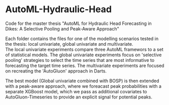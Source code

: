 # AutoML-Hydraulic-Head
Code for the master thesis "AutoML for Hydraulic Head Forecasting in Dikes: A Selective Pooling and Peak-Aware Approach"  

Each folder contains the files for one of the modelling scenarios tested in the thesis: local univariate, global univariate and multivariate.  
The local univariate experiments compare three AutoML framewors to a set of statistical models. The global univariate experiments focus on 'selective pooling' strategies to select the time series that are most informative to forecasting the target time series. The multivariate experiments are focused on recreating the 'AutoGluon' approach in Darts.  

The best model (Global univariate combined with BOSP) is then extended with a peak-aware approach, where we foreacast peak probabilities with a separate XGBoost model, which we pass as additional covariates to AutoGluon-Timeseries to provide an explicit signal for potential peaks.  